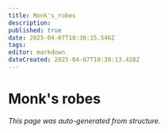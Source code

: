 ```yaml
---
title: Monk's_robes
description: 
published: true
date: 2025-04-07T10:30:15.546Z
tags: 
editor: markdown
dateCreated: 2025-04-07T10:30:13.428Z
---
```


# Monk's robes

*This page was auto-generated from structure.*